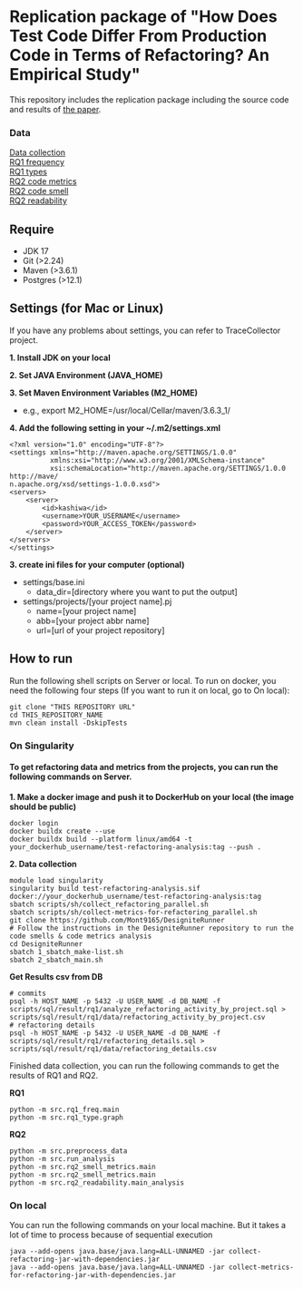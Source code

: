 <H1>Replication package of "How Does Test Code Differ From Production Code
in Terms of Refactoring? An Empirical Study"</H1>

This repository includes the replication package including the source code and results of [the paper](How%20Does%20Test%20Code%20Differ%20From%20Production%20Code%20in%20Terms%20of%20Refactoring%3F%20An%20Empirical%20Study.pdf).
### Data
[Data collection](result/data_collection/DataCollection.csv) <br>
[RQ1 frequency](result/rq1/frequency) <br>
[RQ1 types](result/rq1/types) <br>
[RQ2 code metrics](result/rq2/code_metrics) <br>
[RQ2 code smell](result/rq2/code_smell) <br>
[RQ2 readability](result/rq2/readability) <br>

## Require
- JDK 17
- Git (>2.24)
- Maven (>3.6.1)
- Postgres (>12.1)


## Settings (for Mac or Linux)

If you have any problems about settings, you can refer to TraceCollector project. 

**1. Install JDK on your local**

**2. Set JAVA Environment (JAVA_HOME)**


**3. Set Maven Environment Variables (M2_HOME)**

- e.g., export M2_HOME=/usr/local/Cellar/maven/3.6.3_1/

**4. Add the following setting in your ~/.m2/settings.xml**
```angular2html
<?xml version="1.0" encoding="UTF-8"?>
<settings xmlns="http://maven.apache.org/SETTINGS/1.0.0"
          xmlns:xsi="http://www.w3.org/2001/XMLSchema-instance"
          xsi:schemaLocation="http://maven.apache.org/SETTINGS/1.0.0 http://mave/
n.apache.org/xsd/settings-1.0.0.xsd">
<servers>
	<server>
		<id>kashiwa</id>
		<username>YOUR_USERNAME</username>
		<password>YOUR_ACCESS_TOKEN</password>
	</server>
</servers>
</settings>
```



**3. create ini files for your computer (optional)**

- settings/base.ini
	- data_dir=[directory where you want to put the output]
- settings/projects/[your project name].pj
	- name=[your project name]
	- abb=[your project abbr name]
	- url=[url of your project repository]



## How to run
Run the following shell scripts on Server or local.
To run on docker, you need the following four steps (If you want to run it on local, go to On local):


```angular2html
git clone "THIS REPOSITORY URL"
cd THIS_REPOSITORY_NAME
mvn clean install -DskipTests
```

### On Singularity
#### To get refactoring data and metrics from the projects, you can run the following commands on Server.
**1. Make a docker image and push it to DockerHub on your local (the image should be public)**
```
docker login
docker buildx create --use
docker buildx build --platform linux/amd64 -t your_dockerhub_username/test-refactoring-analysis:tag --push .
```

**2. Data collection**
```
module load singularity
singularity build test-refactoring-analysis.sif docker://your_dockerhub_username/test-refactoring-analysis:tag
sbatch scripts/sh/collect_refactoring_parallel.sh
sbatch scripts/sh/collect-metrics-for-refactoring_parallel.sh
git clone https://github.com/Mont9165/DesigniteRunner
# Follow the instructions in the DesigniteRunner repository to run the code smells & code metrics analysis
cd DesigniteRunner
sbatch 1_sbatch_make-list.sh
sbatch 2_sbatch_main.sh
```

**Get Results csv from DB** <br>
```
# commits
psql -h HOST_NAME -p 5432 -U USER_NAME -d DB_NAME -f scripts/sql/result/rq1/analyze_refactoring_activity_by_project.sql > scripts/sql/result/rq1/data/refactoring_activity_by_project.csv
# refactoring details
psql -h HOST_NAME -p 5432 -U USER_NAME -d DB_NAME -f scripts/sql/result/rq1/refactoring_details.sql > scripts/sql/result/rq1/data/refactoring_details.csv
```
Finished data collection, you can run the following commands to get the results of RQ1 and RQ2.

**RQ1** <br>
```angular2html
python -m src.rq1_freq.main
python -m src.rq1_type.graph

```

**RQ2** <br>
```angular2html
python -m src.preprocess_data
python -m src.run_analysis
python -m src.rq2_smell_metrics.main
python -m src.rq2_smell_metrics.main
python -m src.rq2_readability.main_analysis
```


### On local 
You can run the following commands on your local machine. But it takes a lot of time to process because of sequential execution
```
java --add-opens java.base/java.lang=ALL-UNNAMED -jar collect-refactoring-jar-with-dependencies.jar
java --add-opens java.base/java.lang=ALL-UNNAMED -jar collect-metrics-for-refactoring-jar-with-dependencies.jar
```
